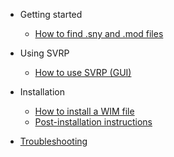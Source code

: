 - Getting started

  - [How to find .sny and .mod files](How-to-find-sny-and-mod-files.md)

- Using SVRP

  - [How to use SVRP (GUI)](How-to-use-SVRP-GUI.md)

- Installation

  - [How to install a WIM file](How-to-install-WIM-files.md)
  - [Post-installation instructions](Post-installation.md)

- [Troubleshooting](Troubleshooting.md)
